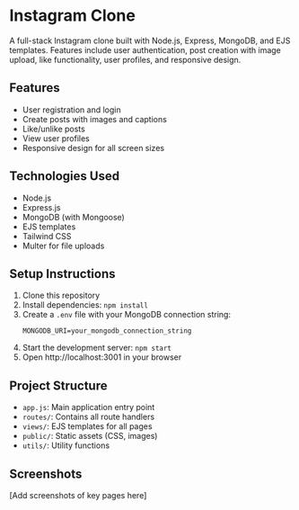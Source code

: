# Instagram Clone

A full-stack Instagram clone built with Node.js, Express, MongoDB, and EJS templates. Features include user authentication, post creation with image upload, like functionality, user profiles, and responsive design.

## Features
- User registration and login
- Create posts with images and captions
- Like/unlike posts
- View user profiles
- Responsive design for all screen sizes

## Technologies Used
- Node.js
- Express.js
- MongoDB (with Mongoose)
- EJS templates
- Tailwind CSS
- Multer for file uploads

## Setup Instructions
1. Clone this repository
2. Install dependencies: `npm install`
3. Create a `.env` file with your MongoDB connection string:
   ```
   MONGODB_URI=your_mongodb_connection_string
   ```
4. Start the development server: `npm start`
5. Open http://localhost:3001 in your browser

## Project Structure
- `app.js`: Main application entry point
- `routes/`: Contains all route handlers
- `views/`: EJS templates for all pages
- `public/`: Static assets (CSS, images)
- `utils/`: Utility functions

## Screenshots
[Add screenshots of key pages here]